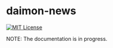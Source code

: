 # daimon-news
[![MIT License](https://img.shields.io/badge/license-MIT-blue.svg)](LICENSE.txt)

NOTE: The documentation is in progress.
